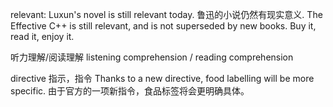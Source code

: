 relevant: Luxun's novel is still relevant today. 鲁迅的小说仍然有现实意义.
		The Effective C++ is still relevant, and is not superseded by new books. Buy it, read it, enjoy it.

听力理解/阅读理解 listening comprehension / reading comprehension

directive 指示，指令
	Thanks to a new directive, food labelling will be more specific. 
	由于官方的一项新指令，食品标签将会更明确具体。
